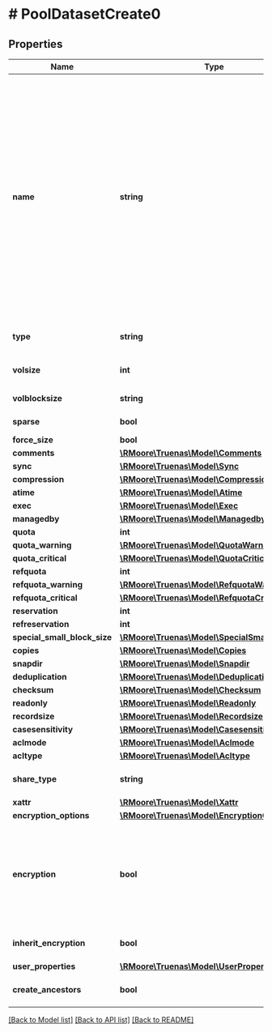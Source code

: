 # # PoolDatasetCreate0

## Properties

Name | Type | Description | Notes
------------ | ------------- | ------------- | -------------
**name** | **string** | &#x60;encryption&#x60; when enabled will create an ZFS encrypted root dataset for &#x60;name&#x60; pool. There are 2 cases where ZFS encryption is not allowed for a dataset: 1) Pool in question is GELI encrypted. 2) If the parent dataset is encrypted with a passphrase and &#x60;name&#x60; is being created    with a key for encrypting the dataset. &#x60;encryption_options&#x60; specifies configuration for encryption of dataset for &#x60;name&#x60; pool. &#x60;encryption_options.passphrase&#x60; must be specified if encryption for dataset is desired with a passphrase as a key. Otherwise a hex encoded key can be specified by providing &#x60;encryption_options.key&#x60;. &#x60;encryption_options.generate_key&#x60; when enabled automatically generates the key to be used for dataset encryption. | [optional]
**type** | **string** |  | [optional] [default to 'FILESYSTEM']
**volsize** | **int** | &#x60;volsize&#x60; is required for type&#x3D;VOLUME and is supposed to be a multiple of the block size. | [optional]
**volblocksize** | **string** | &#x60;sparse&#x60; and &#x60;volblocksize&#x60; are only used for type&#x3D;VOLUME. | [optional]
**sparse** | **bool** | &#x60;sparse&#x60; and &#x60;volblocksize&#x60; are only used for type&#x3D;VOLUME. | [optional]
**force_size** | **bool** |  | [optional]
**comments** | [**\RMoore\Truenas\Model\Comments**](Comments.md) |  | [optional]
**sync** | [**\RMoore\Truenas\Model\Sync**](Sync.md) |  | [optional]
**compression** | [**\RMoore\Truenas\Model\Compression**](Compression.md) |  | [optional]
**atime** | [**\RMoore\Truenas\Model\Atime**](Atime.md) |  | [optional]
**exec** | [**\RMoore\Truenas\Model\Exec**](Exec.md) |  | [optional]
**managedby** | [**\RMoore\Truenas\Model\Managedby**](Managedby.md) |  | [optional]
**quota** | **int** |  | [optional]
**quota_warning** | [**\RMoore\Truenas\Model\QuotaWarning**](QuotaWarning.md) |  | [optional]
**quota_critical** | [**\RMoore\Truenas\Model\QuotaCritical**](QuotaCritical.md) |  | [optional]
**refquota** | **int** |  | [optional]
**refquota_warning** | [**\RMoore\Truenas\Model\RefquotaWarning**](RefquotaWarning.md) |  | [optional]
**refquota_critical** | [**\RMoore\Truenas\Model\RefquotaCritical**](RefquotaCritical.md) |  | [optional]
**reservation** | **int** |  | [optional]
**refreservation** | **int** |  | [optional]
**special_small_block_size** | [**\RMoore\Truenas\Model\SpecialSmallBlockSize**](SpecialSmallBlockSize.md) |  | [optional]
**copies** | [**\RMoore\Truenas\Model\Copies**](Copies.md) |  | [optional]
**snapdir** | [**\RMoore\Truenas\Model\Snapdir**](Snapdir.md) |  | [optional]
**deduplication** | [**\RMoore\Truenas\Model\Deduplication**](Deduplication.md) |  | [optional]
**checksum** | [**\RMoore\Truenas\Model\Checksum**](Checksum.md) |  | [optional]
**readonly** | [**\RMoore\Truenas\Model\Readonly**](Readonly.md) |  | [optional]
**recordsize** | [**\RMoore\Truenas\Model\Recordsize**](Recordsize.md) |  | [optional]
**casesensitivity** | [**\RMoore\Truenas\Model\Casesensitivity**](Casesensitivity.md) |  | [optional]
**aclmode** | [**\RMoore\Truenas\Model\Aclmode**](Aclmode.md) |  | [optional]
**acltype** | [**\RMoore\Truenas\Model\Acltype**](Acltype.md) |  | [optional]
**share_type** | **string** |  | [optional] [default to 'GENERIC']
**xattr** | [**\RMoore\Truenas\Model\Xattr**](Xattr.md) |  | [optional]
**encryption_options** | [**\RMoore\Truenas\Model\EncryptionOptions1**](EncryptionOptions1.md) |  | [optional]
**encryption** | **bool** | &#x60;encryption&#x60; when enabled will create an ZFS encrypted root dataset for &#x60;name&#x60; pool. There are 2 cases where ZFS encryption is not allowed for a dataset: 1) Pool in question is GELI encrypted. 2) If the parent dataset is encrypted with a passphrase and &#x60;name&#x60; is being created    with a key for encrypting the dataset. | [optional] [default to false]
**inherit_encryption** | **bool** |  | [optional] [default to true]
**user_properties** | [**\RMoore\Truenas\Model\UserProperty[]**](UserProperty.md) |  | [optional]
**create_ancestors** | **bool** |  | [optional] [default to false]

[[Back to Model list]](../../README.md#models) [[Back to API list]](../../README.md#endpoints) [[Back to README]](../../README.md)
